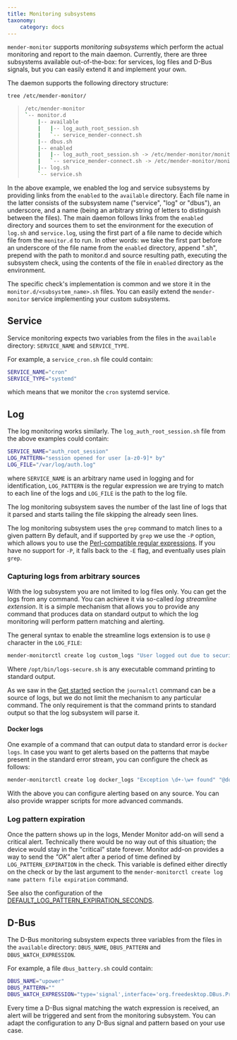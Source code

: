 ```yaml
---
title: Monitoring subsystems
taxonomy:
    category: docs
---
```


`mender-monitor` supports _monitoring subsystems_ which perform the actual
monitoring and report to the main daemon. Currently, there are three subsystems
available out-of-the-box: for services, log files and D-Bus signals, but you can
easily extend it and implement your own.

The daemon supports the following directory structure:
```bash
tree /etc/mender-monitor/
```
> ```bash
> /etc/mender-monitor
> `-- monitor.d
>     |-- available
>     |   |-- log_auth_root_session.sh
>     |   `-- service_mender-connect.sh
>     |-- dbus.sh
>     |-- enabled
>     |   |-- log_auth_root_session.sh -> /etc/mender-monitor/monitor.d/available/log_auth_root_session.sh
>     |   `-- service_mender-connect.sh -> /etc/mender-monitor/monitor.d/available/service_mender-connect.sh
>     |-- log.sh
>     `-- service.sh
> ```

In the above example, we enabled the log and service subsystems
by providing links from the `enabled` to the `available` directory.
Each file name in the latter consists of the subsystem name ("service",
"log" or "dbus"), an underscore, and a name (being an arbitrary
string of letters to distinguish between the files). The main daemon
follows links from the `enabled` directory and sources them to set
the environment for the execution of `log.sh` and `service.log`, using
the first part of a file name to decide which file from the `monitor.d`
to run. In other words: we take the first part before an underscore
of the file name from the `enabled` directory, append ".sh", prepend
with the path to monitor.d and source resulting path, executing
the subsystem check, using the contents of the file in `enabled` directory
as the environment.

The specific check's implementation is common and we store it in
the `monitor.d/<subsystem_name>.sh` files. You can easily extend
the `mender-monitor` service implementing your custom subsystems.

## Service

Service monitoring expects two variables from the files in the
`available` directory: `SERVICE_NAME` and `SERVICE_TYPE`.

For example, a `service_cron.sh` file could contain:

```bash
SERVICE_NAME="cron"
SERVICE_TYPE="systemd"
```

which means that we monitor the `cron` systemd service.

## Log

The log monitoring works similarly. The `log_auth_root_session.sh` file
from the above examples could contain:

```bash
SERVICE_NAME="auth_root_session"
LOG_PATTERN="session opened for user [a-z0-9]* by"
LOG_FILE="/var/log/auth.log"
```

where `SERVICE_NAME` is an arbitrary name used in logging and for identification,
`LOG_PATTERN` is the regular expression we are trying to match to each
line of the logs and `LOG_FILE` is the path to the log file.

The log monitoring subsystem saves the number of the last line of logs that
it parsed and starts tailing the file skipping the already seen lines.

The log monitoring subsystem uses the `grep` command to match lines to a given pattern
By default, and if supported by `grep` we use the `-P` option, which allows you to use
the [Perl-compatible regular expressions](https://www.pcre.org/).
If you have no support for `-P`, it falls back to the `-E` flag, and
eventually uses plain `grep`.

### Capturing logs from arbitrary sources

With the log subsystem you are not limited to log files only. You can get the logs
from any command. You can achieve it via so-called _log streamline extension_.
It is a simple mechanism that allows you to provide any command that produces data
on standard output to which the log monitoring will perform pattern matching and alerting.

The general syntax to enable the streamline logs extension is to use `@` character
in the `LOG_FILE`:

```bash
mender-monitorctl create log custom_logs "User logged out due to security policy: \w+" "@/opt/bin/logs-secure.sh"
```

Where `/opt/bin/logs-secure.sh` is any executable command printing to standard output.

As we saw in the [Get started](../../../01.Get-started/05.Monitor/docs.md) section
the `journalctl` command can be a source of logs, but we do not limit the mechanism
to any particular command. The only requirement is that the command prints
to standard output so that the log subsystem will parse it.

#### Docker logs

One example of a command that can output data to standard error is `docker logs`.
In case you want to get alerts based on the patterns that maybe present
in the standard error stream, you can configure the check as follows:

```bash
mender-monitorctl create log docker_logs "Exception \d+-\w+ found" "@docker logs my_service 2>&1"
```

With the above you can configure alerting based on any source.
You can also provide wrapper scripts for more advanced commands.

### Log pattern expiration

Once the pattern shows up in the logs, Mender Monitor add-on will send a critical alert.
Technically there would be no way out of this situation; the device would stay
in the "critical" state forever. Monitor add-on provides a way to send
the _"OK"_ alert after a period of time defined by `LOG_PATTERN_EXPIRATION`
in the check. This variable is defined either directly on the check
or by the last argument to the `mender-monitorctl create log name pattern file expiration`
command.

See also the configuration of the [DEFAULT_LOG_PATTERN_EXPIRATION_SECONDS](../30.Advanced-configuration/docs.md#DEFAULT_LOG_PATTERN_EXPIRATION_SECONDS).

## D-Bus

The D-Bus monitoring subsystem expects three variables from the files in the
`available` directory: `DBUS_NAME`, `DBUS_PATTERN` and `DBUS_WATCH_EXPRESSION`.

For example, a file `dbus_battery.sh` could contain:

```bash
DBUS_NAME="upower"
DBUS_PATTERN=""
DBUS_WATCH_EXPRESSION="type='signal',interface='org.freedesktop.DBus.Properties',member='PropertiesChanged',path=/org/freedesktop/UPower/devices/battery_BAT0"
```

Every time a D-Bus signal matching the watch expression is received,
an alert will be triggered and sent from the monitoring subsystem.
You can adapt the configuration to any D-Bus signal and pattern based
on your use case.
